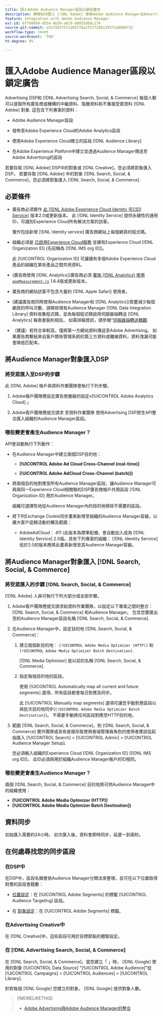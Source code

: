 ```yaml
---
title: 匯入Adobe Audience Manager區段以鎖定廣告
description: 瞭解如何匯入 [!DNL Adobe] 使用Adobe Audience Manager在Advertising DSP和搜尋中的受眾
feature: Integration with Adobe Audience Manager
exl-id: 6ff80699-9554-4b39-a019-d8055d68c174
source-git-commit: e517dd5f5fa283ff8a2f57728612937148889732
workflow-type: tm+mt
source-wordcount: '743'
ht-degree: 0%

---
```


# 匯入Adobe Audience Manager區段以鎖定廣告

Advertising DSP和 [!DNL Advertising Search, Social, & Commerce] 每個人都可以提取所有廣告商或機構的中繼資料、階層資料和不重複受眾資料 [!DNL Adobe] 對象<!-- segments or audiences? Standardize terms per AAM's docs -->. 這包含下列專案的資料：

* Adobe Audience Manager區段

* 發佈至Adobe Experience Cloud的Adobe Analytics區段

* 使用Adobe Experience Cloud建立的區段 [!DNL Audience Library]

* 在Adobe Experience Platform中建立並透過Audience Manager傳送至Adobe Advertising的區段

若要存取 [!DNL Adobe] DSP中的對象或 [!DNL Creative]，您必須將對象匯入DSP。 若要存取 [!DNL Adobe] 中的對象 [!DNL Search, Social, & Commerce]，您必須將對象匯入 [!DNL Search, Social, & Commerce].

## 必要條件

* 廣告商必須實作 [此 [!DNL Adobe Experience Cloud Identity (ECID) Service]](https://experienceleague.adobe.com/docs/id-service/using/intro/overview.html) 版本2.0或更新版本。 此 [!DNL Identity Service] 提供永續性的通用ID，可識別Experience Cloud所有解決方案的訪客。

  實作包括新增 [!DNL Identity service] 廣告商網站上每個網頁的程式碼。

* 組織必須是 [已啟用Experience Cloud服務](https://experienceleague.adobe.com/docs/core-services/interface/services/core-services.html) 並擁有Experience Cloud [!DNL Organization ID] (先前稱為 [!DNL IMS org ID])。

  此 [!UICONTROL Organization ID] 可讓擁有多個Adobe Experience Cloud產品的組織在某些產品之間共用資料。

* (廣告商使用 [!DNL Analytics])廣告商必須 [實施 [!DNL Analytics] 使用 `appMeasurement.js`](https://experienceleague.adobe.com/docs/analytics/implementation/js/overview.html) 1.6.4版或更新版本。

* 廣告商的網站訪客不包含大量的 [!DNL Apple Safari] 使用者。

* (建議廣告商同時使用Audience Manager和 [!DNL Analytics])若要減少每個網頁的呼叫次數，請移除現有Audience Manager [!DNL Data Integration Library] 資料收集程式碼，並為每個程式碼啟用伺服器端轉送 [!DNL Analytics] 報表套裝則相反。 如需詳細資訊，請參閱&quot;[伺服器端轉送概觀](https://experienceleague.adobe.com/docs/analytics/admin/admin-tools/server-side-forwarding/ssf.html).

* （建議）若符合率較高，僅將第一方網站資料傳送至Adobe Advertising。 如果廣告商繫結來自客戶關係管理系統的第三方資料或離線資料，資料洩漏可能會降低匹配率。

## 將Audience Manager對象匯入DSP

### 將受眾匯入至DSP的步驟

此 [!DNL Adobe] 帳戶與資料作業團隊會執行下列步驟。

1. Adobe帳戶團隊應設定廣告商層級的設定»[!UICONTROL Adobe Analytics Cloud].」

1. Adobe客戶團隊應提交請求<!-- Submit a request as a JIRA task? --> 至資料作業團隊<!-- implementation team? --> 使用Advertising DSP原生API整合匯入組織的Audience Manager區段。

### 哪些變更會產生Audience Manager？

API會自動執行下列動作：

* 在Audience Manager中建立兩個DSP目的地：

   * **[!UICONTROL Adobe Ad Cloud Cross-Channel (real-time)]**

   * **[!UICONTROL Adobe AdCloud Cross-Channel (batch)])**

* 將兩個目的地對應至所有Audience Manager區段，讓Audience Manager可與與同一Experience Cloud相關聯的DSP廣告商帳戶共用區段 [!DNL Organization ID] 用於Audience Manager。 <!-- Verify -->

  組織可選擇性地從Audience Manager內的目的地移除不需要的區段。

* 將下列Exchange Cookie同步畫素新增至組織的Audience Manager容器，以擴大客戶促銷活動的觸及範圍：

   * AdobeAdCloud： 411 (此版本為標準配備，會自動加入成為 [!DNL Identity Service] 2.0版。具有下列專案的組織： [!DNL Identity Service] 低於2.0的版本應將此畫素新增至其Audience Manager容器。

## 將Audience Manager對象匯入 [!DNL Search, Social, & Commerce]

### 將受眾匯入的步驟 [!DNL Search, Social, & Commerce]

[!DNL Adobe] 人員可執行下列大部分或全部步驟。

1. Adobe客戶團隊應提交請求給資料作業團隊，以設定以下專案之間的整合： [!DNL Search, Social, & Commerce] 和Audience Manager。 包含您要匯出至的Audience Manager區段名稱 [!DNL Search, Social, & Commerce].

1. 在Audience Manager中，設定目的地 [!DNL Search, Social, & Commerce]：

   1. 建立兩個新目的地： `[!UICONTROL Adobe Media Optimizer (HTTP)]` 和 `[!UICONTROL Adobe Media Optimizer Batch Destination]`.

      [!DNL Media Optimizer] 是以前的名稱 [!DNL Search, Social, & Commerce].

   1. 指定每個目的地的區段。

      使用 [!UICONTROL Automatically map all current and future segments] 選項，所有區段都會每日對應及同步。

      此 [!UICONTROL Manually map segments] 選項可讓您手動對應區段以與批次目的地同步(`[!UICONTROL Adobe Media Optimizer Batch Destination]`)。 不需要手動將任何區段對應至HTTP目的地。

1. 範圍 [!DNL Search, Social, & Commerce]，則 [!DNL Search, Social, & Commerce] 實作團隊或具有直接存取使用者端管理員角色的使用者應該從起始匯入 [!UICONTROL Search] > [!UICONTROL Admin] > [!UICONTROL Audience Manager Setup].

   您必須輸入組織的Experience Cloud [!DNL Organization ID] ([!DNL IMS org ID])。 此ID必須與用於組織Audience Manager帳戶的ID相同。

### 哪些變更會產生Audience Manager？

兩個 [!DNL Search, Social, & Commerce] 目的地將可供Audience Manager中的組織使用：

* **[!UICONTROL Adobe Media Optimizer (HTTP)]**
* **[!UICONTROL Adobe Media Optimizer Batch Destination])**

## 資料同步

初始匯入需要約24小時。 初次匯入後，資料會即時同步，延遲一到兩秒。

<!--
### How DSP Syncs the Data

DSP syncs the data automatically using the [!DNL Adobe Experience Cloud Identity (ECID) Service]. During synchronization, the [!DNL ECID Service] calls Adobe Advertising at [!DNL cm.eversttech.net]. Because Adobe Advertising is a trusted domain, ID syncs take place from parent pages rather than within the destination publishing iframes, as they do with most third-party activation partners. Audience Manager identifies unique users by device IDs, using the [Audience Manager [!DNL Unique User ID (AAM UUID)]](https://experienceleague.adobe.com/docs/audience-manager/user-guide/reference/ids-in-aam.html#global-device-ids), also called the [!DNL Device ID].

![Synchronization of [!DNL Adobe] audiences in DSP](/help/integrations/assets/audience-manager-sync.png)

### How Search Syncs the Data
-->

<!-- 
Segment membership data is sent only after one of the following events occurs:

* (Advertisers with DSP):

  * The segment is targeted in an Adobe Advertising display ad.

  * The segment is added to the [!DNL Adobe AdCloud Cross-Channel] batch and real-time destinations within the Audience Manager user interface.

* (Advertisers with [!DNL Search, Social, & Commerce]):

  * The segment is targeted in an Adobe Advertising search ad.

  * The segment is added to the [!DNL Adobe Media Optimizer] batch and HTTP destinations within the Audience Manager user interface.
 -->
<!-- Is membership data/whatever available in Creative? If so, does it show the same as DSP? -->

## 在何處尋找您的同步區段

### 在DSP中

在DSP中，區段名稱會依Audience Manager分類法來整理，並可在以下位置取得對應的區段會籍數：

* [位置設定](/help/dsp/campaign-management/placements/placement-settings.md#audience-targeting)：在 [!UICONTROL Adobe Segments] 的標籤 [!UICONTROL Audience Targeting] 區段。

* 在 [對象設定](/help/dsp/audiences/audience-settings.md)：在 [!UICONTROL Adobe Segments] 標籤。

### 在Advertising Creative中

在 [!DNL Creative]中，這些區段可用於目標節點的體驗設定。

### 在 [!DNL Advertising Search, Social, & Commerce]

在 [!DNL Search, Social, & Commerce]，當您建立「 」時， [!DNL Google] 使用的對象 [!UICONTROL Data Source] &quot;[!UICONTROL Adobe Audience]&quot;從 [!UICONTROL Campaigns] > [!UICONTROL Audiences] > [!UICONTROL Library].

針對每個 [!DNL Google] 您建立的對象， [!DNL Google] 提供對象人數。

>[!MORELIKETHIS]
>
>* [Adobe Advertising與Adobe Audience Manager的整合](/help/integrations/audience-manager/overview.md)
